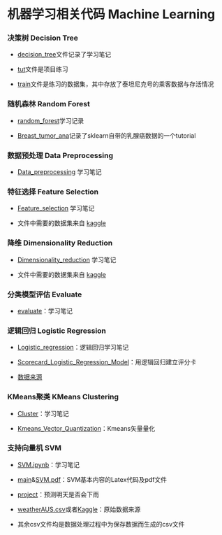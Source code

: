 # 机器学习相关代码 Machine Learning

### 决策树 Decision Tree

* [decision_tree](Decision_tree/decision_tree.ipynb)文件记录了学习笔记

* [tut](Decision_tree/tut.ipynb)文件是项目练习

* [train](Decision_tree/train.csv)文件是练习的数据集，其中存放了泰坦尼克号的乘客数据与存活情况 

### 随机森林 Random Forest

* [random_forest](Random_forest/random_forest.ipynb)学习记录

* [Breast_tumor_ana](Random_forest/Breast_tumor_ana.ipynb)记录了sklearn自带的乳腺癌数据的一个tutorial

### 数据预处理 Data Preprocessing

* [Data_preprocessing](Data_preprocessing/Data_preprocessing.ipynb) 学习笔记

### 特征选择 Feature Selection

* [Feature_selection](Feature_selection/Feature_selection.ipynb) 学习笔记

*  文件中需要的数据集来自 [kaggle](https://www.kaggle.com/competitions/digit-recognizer/data)

### 降维 Dimensionality Reduction

* [Dimensionality_reduction](Dimensionality_reduction/Dimensionality_reduction.ipynb) 学习笔记

* 文件中需要的数据集来自 [kaggle](https://www.kaggle.com/competitions/digit-recognizer/data)

### 分类模型评估 Evaluate

* [evaluate](Classification_model_evaluation/evaluate.ipynb)：学习笔记

### 逻辑回归 Logistic Regression

* [Logistic_regression](Logistic_regression/Logistic_regression.ipynb)：逻辑回归学习笔记

* [Scorecard_Logistic_Regression_Model](Logistic_regression/Scorecard_Logistic_Regression_Model.ipynb)：用逻辑回归建立评分卡

* [数据来源](https://www.kaggle.com/competitions/GiveMeSomeCredit/data)

### KMeans聚类 KMeans Clustering

* [Cluster](KMeans_clustering/Cluster.ipynb)：学习笔记

* [Kmeans_Vector_Quantization](KMeans_clustering/Kmeans_Vector_Quantization.ipynb)：Kmeans矢量量化

### 支持向量机 SVM

* [SVM.ipynb](SVM/SVM.ipynb)：学习笔记

* [main](SVM/main.tex)&[SVM.pdf](SVM/SVM.pdf)：SVM基本内容的Latex代码及pdf文件

* [project](SVM/project.ipynb)：预测明天是否会下雨

* [weatherAUS.csv](SVM/weatherAUS.csv)或者[Kaggle](https://www.kaggle.com/datasets/jsphyg/weather-dataset-rattle-package/data?select=weatherAUS.csv)：原始数据来源

* 其余csv文件均是数据处理过程中为保存数据而生成的csv文件




